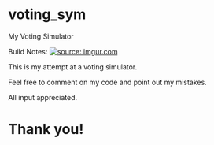 # voting_sym
My Voting Simulator

Build Notes:
<a href="http://imgur.com/8A7oSdF"><img src="http://i.imgur.com/8A7oSdF.jpg" title="source: imgur.com" /></a>

This is my attempt at a voting simulator.

Feel free to comment on my code and point out my mistakes.

All input appreciated.

# Thank you!
